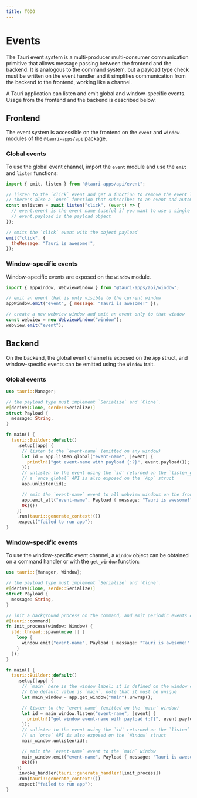 ```yaml
---
title: TODO
---
```


# Events

The Tauri event system is a multi-producer multi-consumer communication primitive that allows message passing between the frontend and the backend.
It is analogous to the command system, but a payload type check must be written on the event handler and it simplifies communication from the backend to the frontend, working like a channel.

A Tauri application can listen and emit global and window-specific events. Usage from the frontend and the backend is described below.

## Frontend

The event system is accessible on the frontend on the `event` and `window` modules of the `@tauri-apps/api` package.

### Global events

To use the global event channel, import the `event` module and use the `emit` and `listen` functions:

```js
import { emit, listen } from "@tauri-apps/api/event";

// listen to the `click` event and get a function to remove the event listener
// there's also a `once` function that subscribes to an event and automatically unsubscribes the listener on the first event
const unlisten = await listen("click", (event) => {
  // event.event is the event name (useful if you want to use a single callback fn for multiple event types)
  // event.payload is the payload object
});

// emits the `click` event with the object payload
emit("click", {
  theMessage: "Tauri is awesome!",
});
```

### Window-specific events

Window-specific events are exposed on the `window` module.

```js
import { appWindow, WebviewWindow } from "@tauri-apps/api/window";

// emit an event that is only visible to the current window
appWindow.emit("event", { message: "Tauri is awesome!" });

// create a new webview window and emit an event only to that window
const webview = new WebviewWindow("window");
webview.emit("event");
```

## Backend

On the backend, the global event channel is exposed on the `App` struct, and window-specific events can be emitted using the `Window` trait.

### Global events

```rust
use tauri::Manager;

// the payload type must implement `Serialize` and `Clone`.
#[derive(Clone, serde::Serialize)]
struct Payload {
  message: String,
}

fn main() {
  tauri::Builder::default()
    .setup(|app| {
      // listen to the `event-name` (emitted on any window)
      let id = app.listen_global("event-name", |event| {
        println!("got event-name with payload {:?}", event.payload());
      });
      // unlisten to the event using the `id` returned on the `listen_global` function
      // a `once_global` API is also exposed on the `App` struct
      app.unlisten(id);

      // emit the `event-name` event to all webview windows on the frontend
      app.emit_all("event-name", Payload { message: "Tauri is awesome!".into() }).unwrap();
      Ok(())
    })
    .run(tauri::generate_context!())
    .expect("failed to run app");
}
```

### Window-specific events

To use the window-specific event channel, a `Window` object can be obtained on a command handler or with the `get_window` function:

```rust
use tauri::{Manager, Window};

// the payload type must implement `Serialize` and `Clone`.
#[derive(Clone, serde::Serialize)]
struct Payload {
  message: String,
}

// init a background process on the command, and emit periodic events only to the window that used the command
#[tauri::command]
fn init_process(window: Window) {
  std::thread::spawn(move || {
    loop {
      window.emit("event-name", Payload { message: "Tauri is awesome!".into() }).unwrap();
    }
  });
}

fn main() {
  tauri::Builder::default()
    .setup(|app| {
      // `main` here is the window label; it is defined on the window creation or under `tauri.conf.json`
      // the default value is `main`. note that it must be unique
      let main_window = app.get_window("main").unwrap();

      // listen to the `event-name` (emitted on the `main` window)
      let id = main_window.listen("event-name", |event| {
        println!("got window event-name with payload {:?}", event.payload());
      });
      // unlisten to the event using the `id` returned on the `listen` function
      // an `once` API is also exposed on the `Window` struct
      main_window.unlisten(id);

      // emit the `event-name` event to the `main` window
      main_window.emit("event-name", Payload { message: "Tauri is awesome!".into() }).unwrap();
      Ok(())
    })
    .invoke_handler(tauri::generate_handler![init_process])
    .run(tauri::generate_context!())
    .expect("failed to run app");
}
```

